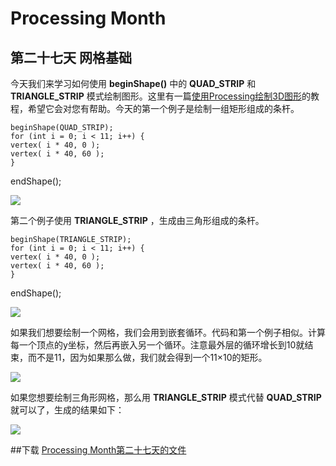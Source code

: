 Processing Month
=====
第二十七天 **网格基础**
----

今天我们来学习如何使用 **beginShape()** 中的 **QUAD_STRIP** 和 **TRIANGLE_STRIP** 模式绘制图形。这里有一篇[使用Processing绘制3D图形](http://vormplus.be/blog/article/drawing-3d-shapes-with-processing)的教程，希望它会对您有帮助。今天的第一个例子是绘制一组矩形组成的条杆。

	beginShape(QUAD_STRIP);
	for (int i = 0; i < 11; i++) {
    vertex( i * 40, 0 );
    vertex( i * 40, 60 );
	}
endShape();

![](http://img.vormplus.be/blog/quadstrip.png)

第二个例子使用 **TRIANGLE_STRIP** ，生成由三角形组成的条杆。

	beginShape(TRIANGLE_STRIP);
	for (int i = 0; i < 11; i++) {
    vertex( i * 40, 0 );
    vertex( i * 40, 60 );
	}
endShape();

![](http://img.vormplus.be/blog/trianglestrip.png)

如果我们想要绘制一个网格，我们会用到嵌套循环。代码和第一个例子相似。计算每一个顶点的y坐标，然后再嵌入另一个循环。注意最外层的循环增长到10就结束，而不是11，因为如果那么做，我们就会得到一个11×10的矩形。

![](http://img.vormplus.be/blog/quadstrip-grid.png)

如果您想要绘制三角形网格，那么用 **TRIANGLE_STRIP** 模式代替 **QUAD_STRIP**  就可以了，生成的结果如下：

![](http://img.vormplus.be/blog/trianglestrip-grid.png)

##下载
[Processing Month第二十七天的文件 ](http://img.vormplus.be/downloads/processing_month_day_027.zip)